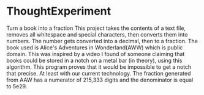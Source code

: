 # ThoughtExperiment
Turn a book into a fraction
This project takes the contents of a text file, removes all whitespace and special characters, then converts them into numbers. The number gets converted into a decimal, then to a fraction. The book used is Alice's Adventures in Wonderland(AWW) which is public domain.
This was inspired by a video I found of someone claiming that books could be stored in a notch on a metal bar (in theory), using this algorithm. This program proves that it would be impossible to get a notch that precise. At least with our current technology. The fraction generated from AAW has a numerator of 215,333 digits and the denominator is equal to 5e29.
